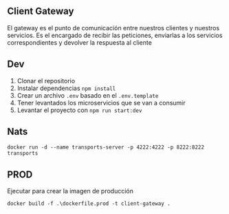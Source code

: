 ## Client Gateway
El gateway es el punto de comunicación entre nuestros clientes y nuestros servicios.
Es el encargado de recibir las peticiones, enviarlas a los servicios correspondientes
y devolver la respuesta al cliente

## Dev
1. Clonar el repositorio
2. Instalar dependencias `npm install`
3. Crear un archivo `.env` basado en el `.env.template`
4. Tener levantados los microservicios que se van a consumir
5. Levantar el proyecto con `npm run start:dev`

## Nats
```shell
docker run -d --name transports-server -p 4222:4222 -p 8222:8222 transports
```
## PROD
Ejecutar para crear la imagen de producción

```shell
docker build -f .\dockerfile.prod -t client-gateway .
```
